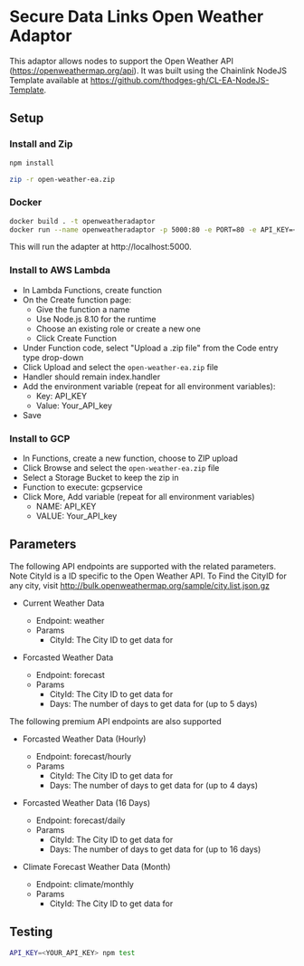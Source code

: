 # Secure Data Links Open Weather Adaptor

This adaptor allows nodes to support the Open Weather API (https://openweathermap.org/api). It was built using the Chainlink NodeJS Template available at https://github.com/thodges-gh/CL-EA-NodeJS-Template.

## Setup

### Install and Zip
```bash
npm install
```

```bash
zip -r open-weather-ea.zip
```


### Docker
```bash
docker build . -t openweatheradaptor
docker run --name openweatheradaptor -p 5000:80 -e PORT=80 -e API_KEY=<YOUR_API_KEY> openweatheradaptor
```

This will run the adapter at http://localhost:5000.

### Install to AWS Lambda

- In Lambda Functions, create function
- On the Create function page:
  - Give the function a name
  - Use Node.js 8.10 for the runtime
  - Choose an existing role or create a new one
  - Click Create Function
- Under Function code, select "Upload a .zip file" from the Code entry type drop-down
- Click Upload and select the `open-weather-ea.zip` file
- Handler should remain index.handler
- Add the environment variable (repeat for all environment variables):
  - Key: API_KEY
  - Value: Your_API_key
- Save


###  Install to GCP

- In Functions, create a new function, choose to ZIP upload
- Click Browse and select the `open-weather-ea.zip` file
- Select a Storage Bucket to keep the zip in
- Function to execute: gcpservice
- Click More, Add variable (repeat for all environment variables)
  - NAME: API_KEY
  - VALUE: Your_API_key

## Parameters
The following API endpoints are supported with the related parameters. Note CityId is a ID specific to the Open Weather API. To Find the CityID for any city, visit http://bulk.openweathermap.org/sample/city.list.json.gz

- Current Weather Data
    - Endpoint: weather
    - Params
        - CityId: The City ID to get data for

- Forcasted Weather Data
    - Endpoint: forecast
    - Params
        - CityId: The City ID to get data for
        - Days: The number of days to get data for (up to 5 days)

The following premium API endpoints are also supported

- Forcasted Weather Data (Hourly)
    - Endpoint: forecast/hourly
    - Params
        - CityId: The City ID to get data for
        - Days: The number of days to get data for (up to 4 days)

- Forcasted Weather Data (16 Days)
    - Endpoint: forecast/daily
    - Params
        - CityId: The City ID to get data for
        - Days: The number of days to get data for (up to 16 days)

- Climate Forecast Weather Data (Month)
    - Endpoint: climate/monthly
    - Params
        - CityId: The City ID to get data for

## Testing
```bash
API_KEY=<YOUR_API_KEY> npm test
```
